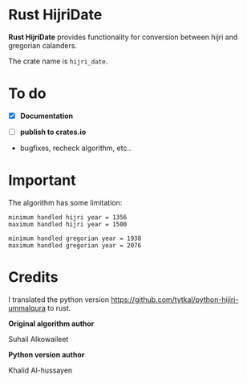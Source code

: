 # Rust HijriDate

**Rust HijriDate** provides functionality for conversion between hijri and gregorian calanders.

The crate name is `hijri_date`.

# To do

- [x]  **Documentation**

- [ ] **publish to crates.io**

- bugfixes, recheck algorithm, etc..

# Important

The algorithm has some limitation:

    minimum handled hijri year = 1356
    maximum handled hijri year = 1500

    minimum handled gregorian year = 1938 
    maximum handled gregorian year = 2076

# Credits
I translated the python version https://github.com/tytkal/python-hijiri-ummalqura to rust.

**Original algorithm author**

Suhail Alkowaileet 

**Python version author**

Khalid Al-hussayen
